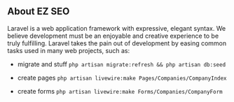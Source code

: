 ## About EZ SEO

Laravel is a web application framework with expressive, elegant syntax. We believe development must be an enjoyable and creative experience to be truly fulfilling. Laravel takes the pain out of development by easing common tasks used in many web projects, such as:

- migrate and stuff
`php artisan migrate:refresh && php artisan db:seed`

- create pages
`php artisan livewire:make Pages/Companies/CompanyIndex`

- create forms
`php artisan livewire:make Forms/Companies/CompanyForm`